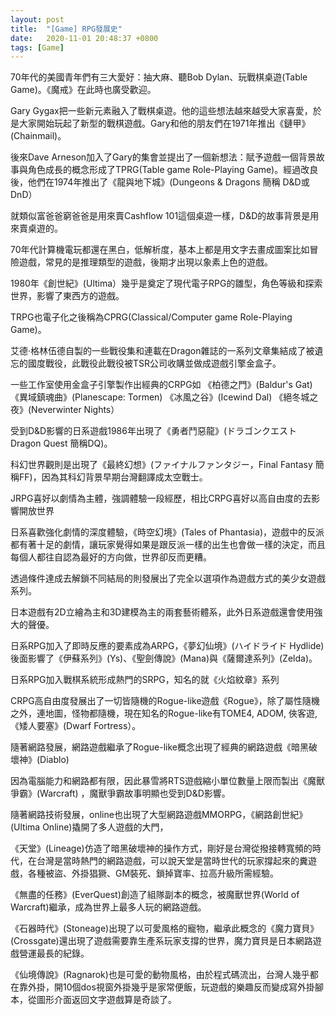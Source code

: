 ```yaml
---
layout: post
title:  "[Game] RPG發展史"
date:   2020-11-01 20:48:37 +0800
tags: [Game]
---
```


70年代的美國青年們有三大愛好：抽大麻、聽Bob Dylan、玩戰棋桌遊(Table Game)。《魔戒》在此時也廣受歡迎。

Gary Gygax把一些新元素融入了戰棋桌遊。他的這些想法越來越受大家喜愛，於是大家開始玩起了新型的戰棋遊戲。Gary和他的朋友們在1971年推出《鏈甲》(Chainmail)。

後來Dave Arneson加入了Gary的集會並提出了一個新想法：賦予遊戲一個背景故事與角色成長的概念形成了TPRG(Table game Role-Playing Game)。經過改良後，他們在1974年推出了《龍與地下城》(Dungeons & Dragons 簡稱 D&D或 DnD）

就類似富爸爸窮爸爸是用來賣Cashflow 101這個桌遊一樣，D&D的故事背景是用來賣桌遊的。

70年代計算機電玩都還在黑白，低解析度，基本上都是用文字去畫成圖案比如冒險遊戲，常見的是推理類型的遊戲，後期才出現以象素上色的遊戲。

1980年《創世紀》(Ultima）幾乎是奠定了現代電子RPG的雛型，角色等級和探索世界，影響了東西方的遊戲。

TRPG也電子化之後稱為CPRG(Classical/Computer game Role-Playing Game)。

艾德·格林伍德自製的一些戰役集和連載在Dragon雜誌的一系列文章集結成了被遺忘的國度戰役，此戰役此戰役被TSR公司收購並做成遊戲引擎金盒子。

一些工作室使用金盒子引擎製作出經典的CRPG如 《柏德之門》(Baldur's Gat) 《異域鎮魂曲》(Planescape: Tormen) 《冰風之谷》(Icewind Dal) 《絕冬城之夜》(Neverwinter Nights）



受到D&D影響的日系遊戲1986年出現了《勇者鬥惡龍》(ドラゴンクエスト Dragon Quest 簡稱DQ)。

科幻世界觀則是出現了《最終幻想》(ファイナルファンタジー，Final Fantasy 簡稱FF)，因為其科幻背景早期台灣翻譯成太空戰士。

JRPG喜好以劇情為主體，強調體驗一段經歷，相比CRPG喜好以高自由度的去影響開放世界

日系喜歡強化劇情的深度體驗，《時空幻境》(Tales of Phantasia)，遊戲中的反派都有著十足的劇情，讓玩家覺得如果是跟反派一樣的出生也會做一樣的決定，而且每個人都往自認為最好的方向做，世界卻反而更糟。

透過條件達成去解鎖不同結局的則發展出了完全以選項作為遊戲方式的美少女遊戲系列。

日本遊戲有2D立繪為主和3D建模為主的兩套藝術體系，此外日系遊戲還會使用強大的聲優。

日系RPG加入了即時反應的要素成為ARPG，《夢幻仙境》(ハイドライド Hydlide)後面影響了《伊蘇系列》(Ys)、《聖劍傳說》(Mana)與《薩爾達系列》(Zelda)。

日系RPG加入戰棋系統形成熱門的SRPG，知名的就《火焰紋章》系列



CRPG高自由度發展出了一切皆隨機的Rogue-like遊戲《Rogue》，除了屬性隨機之外，連地圖，怪物都隨機，現在知名的Rogue-like有TOME4, ADOM, 俠客遊, 《矮人要塞》(Dwarf Fortress）。

隨著網路發展，網路遊戲繼承了Rogue-like概念出現了經典的網路遊戲《暗黑破壞神》(Diablo)

因為電腦能力和網路都有限，因此暴雪將RTS遊戲縮小單位數量上限而製出《魔獸爭霸》(Warcraft) ，魔獸爭霸故事明顯也受到D&D影響。

隨著網路技術發展，online也出現了大型網路遊戲MMORPG，《網路創世紀》(Ultima Online)撬開了多人遊戲的大門，

《天堂》(Lineage)仿造了暗黑破壞神的操作方式，剛好是台灣從撥接轉寬頻的時代，在台灣是當時熱門的網路遊戲，可以說天堂是當時世代的玩家撐起來的糞遊戲，各種被盜、外掛猖獗、GM裝死、鎖掉寶率、拉高升級所需經驗。

《無盡的任務》(EverQuest)創造了組隊副本的概念，被魔獸世界(World of Warcraft)繼承，成為世界上最多人玩的網路遊戲。

《石器時代》(Stoneage)出現了以可愛風格的寵物，繼承此概念的《魔力寶貝》(Crossgate)還出現了遊戲需要靠生產系玩家支撐的世界，魔力寶貝是日本網路遊戲營運最長的紀錄。

《仙境傳說》(Ragnarok)也是可愛的動物風格，由於程式碼流出，台灣人幾乎都在靠外掛，開10個dos視窗外掛幾乎是家常便飯，玩遊戲的樂趣反而變成寫外掛腳本，從圖形介面返回文字遊戲算是奇談了。